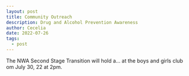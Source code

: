 ```yaml
---
layout: post
title: Community Outreach
description: Drug and Alcohol Prevention Awareness
author: Cecelia
date: 2022-07-26
tags:
  - post
---
```

 The NWA Second Stage Transition will hold a... at the boys and girls club om July 30, 22 at 2pm.
 